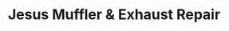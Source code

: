 ---
title: "Jesus Muffler & Exhaust Repair"
url: /tacoma/jesus-muffler-und-exhaust-repair/
shop: Autowerkstatt
---